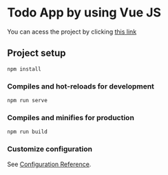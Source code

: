 # Todo App  by using Vue JS 

You can acess the project by clicking [this link](https://fahriaakbaba-vue-task-tracker.netlify.app/)

## Project setup
```
npm install
```

### Compiles and hot-reloads for development
```
npm run serve
```

### Compiles and minifies for production
```
npm run build
```

### Customize configuration
See [Configuration Reference](https://cli.vuejs.org/config/).
